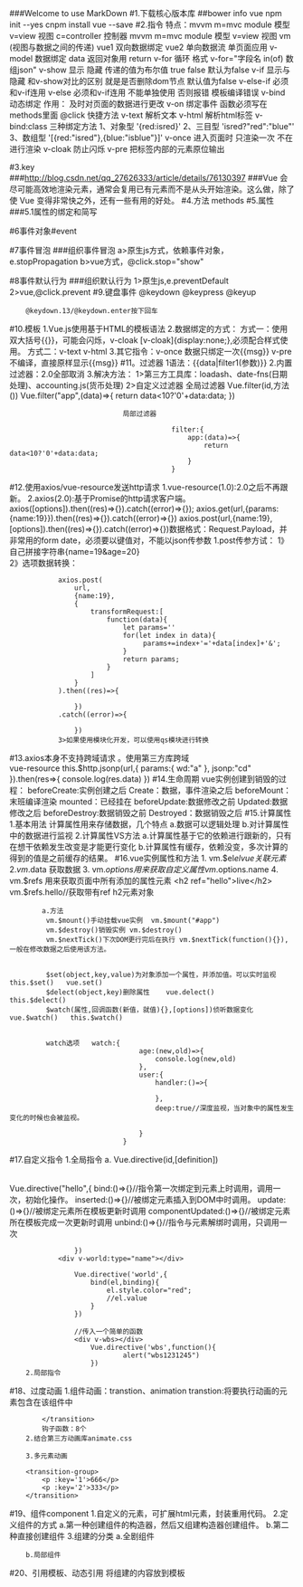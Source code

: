 ###Welcome to use MarkDown
#1.下载核心版本库
##bower  info  vue
	npm	init --yes
	cnpm	install	vue	--save
#2.指令
              特点：mvvm       m=mvc   module 模型   v=view 视图    c=controller  控制器
         mvvm       m=mvc   module 模型   v=view 视图     vm (视图与数据之间的传递)
         vue1 双向数据绑定   vue2 单向数据流
             单页面应用
v-model   数据绑定
	data  返回对象用 return
	v-for   循环   格式  v-for="字段名 in(of) 数组json"
	v-show   显示 隐藏     传递的值为布尔值  true  false  默认为false
	v-if   显示与隐藏     和v-show对比的区别 就是是否删除dom节点   默认值为false
	v-else-if  必须和v-if连用
	v-else  必须和v-if连用  不能单独使用  否则报错   模板编译错误
	v-bind  动态绑定  作用： 及时对页面的数据进行更改
	v-on 绑定事件  函数必须写在methods里面
	@click  快捷方法
	v-text  解析文本
	v-html   解析html标签
	v-bind:class   三种绑定方法  1、对象型  '{red:isred}'  2、三目型   'isred?"red":"blue"'   3、数组型  '[{red:"isred"},{blue:"isblue"}]'
	v-once  进入页面时  只渲染一次 不在进行渲染
	v-cloak  防止闪烁
	v-pre  把标签内部的元素原位输出
	
#3.key  
###http://blog.csdn.net/qq_27626333/article/details/76130397
###Vue 会尽可能高效地渲染元素，通常会复用已有元素而不是从头开始渲染。这么做，除了使 Vue 变得非常快之外，还有一些有用的好处。
#4.方法
	methods
#5.属性
###5.1属性的绑定和简写
	
#6事件对象#event

#7事件冒泡
###组织事件冒泡
	a>原生js方式，依赖事件对象，e.stopPropagation
	b>vue方式，@click.stop="show"

#8事件默认行为
###组织默认行为
		1>原生js,e.preventDefault
		2>vue,@click.prevent
#9.键盘事件
		@keydown
		@keypress
		@keyup

		@keydown.13/@keydown.enter按下回车
#10.模板
	1.Vue.js使用基于HTML的模板语法
	2.数据绑定的方式：
						方式一：使用双大括号{{}}，可能会闪烁，v-cloak   [v-cloak]{display:none;},必须配合样式使用。
						方式二：v-text  v-html
	3.其它指令：v-once 数据只绑定一次<span v-once>{{msg}}</span>
				v-pre 不编译，直接原样显示<span v-pre>{{msg}}</span>
#11。过滤器
	1语法：{{data|filter1(参数)}}
	2.内置过滤器：2.0全部取消
	3.解决方法：
		 			1>第三方工具库：loadash、date-fns(日期处理)、accounting.js(货币处理)
		 			2>自定义过滤器
		 						全局过滤器
		 									Vue.filter(id,方法())
		 									Vue.filter("app",(data)=>{
		 										return data<10?'0'+data:data;
		 									})

		 						局部过滤器

		 									filter:{
		 										app:(data)=>{
													return data<10?'0'+data:data;
		 										}
		 									}
		 									
#12.使用axios/vue-resource发送http请求
	1.vue-resource(1.0):2.0之后不再跟新。
	2.axios(2.0):基于Promise的http请求客户端。
		axios([options]).then((res)=>{}).catch((error)=>{});
		axios.get(url,{params:{name:19}}).then((res)=>{}).catch((error)=>{})
		axios.post(url,{name:19},[options]).then((res)=>{}).catch((error)=>{})数据格式：Request.Payload，并非常用的form  date，必须要以键值对，不能以json传参数
			1.post传参方试：
				1》自己拼接字符串{name=19&age=20}  
				2》选项数据转换：

				axios.post(
					url,
					{name:19},
					{
						transformRequest:[
							function(data){
								let params=''
								for(let index in data){
									 params+=index+'='+data[index]+'&';
								}
								return params;
							}
						]
					}
				).then((res)=>{

					})
				.catch((error)=>{

					})
				3>如果使用模块化开发，可以使用qs模块进行转换

#13.axios本身不支持跨域请求	。使用第三方库跨域	
	vue-resource
				this.$http.jsonp(url,{
						params:{
							wd:"a"
						},
						jsonp:"cd"
					}).then(res=>{
						console.log(res.data)
					})
#14.生命周期
			vue实例创建到销毁的过程：
				beforeCreate:实例创建之后
				Create：数据，事件渲染之后
				beforeMount：末班编译渲染
				mounted：已经挂在
				beforeUpdate:数据修改之前
				Updated:数据修改之后
				beforeDestroy:数据销毁之前
				Destroyed：数据销毁之后
#15.计算属性
			1.基本用法
					计算属性用来存储数据，几个特点
						a.数据可以逻辑处理
						b.对计算属性中的数据进行监视
			2.计算属性VS方法
					a.计算属性基于它的依赖进行跟新的，只有在想干依赖发生改变是才能更行变化
					b.计算属性有缓存，依赖没变，多次计算的得到的值是之前缓存的结果。
#16.vue实例属性和方法
			1. vm.$el$el  vue关联元素
			2. vm.$data   获取数据
			3. vm.$options 用来获取自定义属性  vm.$options.name
			4. vm.$refs   用来获取页面中所有添加的属性元素  <h2 ref="hello">live</h2>    vm.$refs.hello//获取带有ref h2元素对象


			a.方法
			 vm.$mount()手动挂载vue实例  vm.$mount("#app")
			 vm.$destroy()销毁实例 vm.$destroy()
			 vm.$nextTick()下次DOM更行完后在执行 vm.$nextTick(function(){}),一般在修改数据之后使用该方法。
			 

			 $set(object,key,value)为对象添加一个属性，并添加值。可以实时监视  this.$set()   vue.set()
			 $delect(object,key)删除属性    vue.delect()      this.$delect()
			 $watch(属性,回调函数(新值，就值){},[options])侦听数据变化    vue.$watch()   this.$watch()


			 watch选项   watch:{
			 						age:(new,old)=>{
			 							console.log(new,old)
			 						},
			 						user:{
			 							handler:()=>{

			 							},
			 							deep:true//深度监视，当对象中的属性发生变化的时候也会被监视。

			 						}
								}
#17.自定义指令
		1.全局指令
				a. Vue.directive(id,[definition]) 
				<div v-hello></div>  
				   Vue.directive("hello",{
				   		bind:()=>{}//指令第一次绑定到元素上时调用，调用一次，初始化操作。
				   		inserted:()=>{}//被绑定元素插入到DOM中时调用。
				   		update:()=>{}//被绑定元素所在模板更新时调用
				   		componentUpdated:()=>{}//被绑定元素所在模板完成一次更新时调用
				   		unbind:()=>{}//指令与元素解绑时调用，只调用一次

				   	})  
				<div v-world:type="name"></div> 

				   	Vue.directive('world',{
				   		bind(el,binding){
				   			el.style.color="red";
				   			//el.value
				   		}
				   	})

				   	//传入一个简单的函数
				   	<div v-wbs></div> 
				   		Vue.directive('wbs',function(){
				   				alert("wbs1231245")
				   		})
		2.局部指令
#18、过度动画
		1.组件动画：transtion、animation
			transtion:将要执行动画的元素包含在该组件中
			<transition>

			</transition>
			钩子函数：8个
		2.结合第三方动画库animate.css

		3.多元素动画

		<transition-group>
			<p :key='1'>666</p>
			<p :key='2'>333</p>
		</transition>
#19、组件component
	1.自定义的元素，可扩展html元素，封装重用代码。
	2.定义组件的方式
		a.第一种创建组件的构造器，然后又组建构造器创建组件。
		b.第二种直接创建组件
	3.组建的分类
		a.全剧组件

		b.局部组件
#20、引用模板、动态引用
		将组建的内容放到模板<template>中并引用

	 动态组件
	 	<component :is="flag"></component>

	 	<keep-alive></keep-alive>
#21、组件间的数据传递
	1.父子组件
		在一个组件内部定义另一个组价，称为父子组件
		默认情况下子父组件不能互相访问
	2.组件之间数据传递通信
		访问父组件数据
				<my-hello-son :fmsg="msg"></my-hello-son>
				使用props选项
				在调用子组件时，绑定想要获取的父组件中的数据
				崽子组件内部，使用props选项声明获取的数据，即接受来自父组件的数据
				总结：父组件同过props向下传递数据给子组件

		访问子组件数据
				a在子组件中使用vm.$emit(事件名，数据)发送数据给父组件
				b父组件在使用子组件的地方监听子组件除法的事件，并在父组件中定义方法，用来获取数据
				总结，组组件通过event给子组件发送消息，实际上是组组件把自己的数据发送到父组件


		组建中的数据总共有3中形式 data、props、computed


